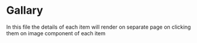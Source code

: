 # Gallary
In this file the details of each item will render on separate page on clicking them on image component of each item 
